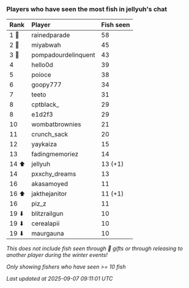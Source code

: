 ### Players who have seen the most fish in jellyuh's chat

| Rank  | Player              | Fish seen |
|:------|:--------------------|:----------|
| 1 🥇  | rainedparade        | 58        |
| 2 🥈  | miyabwah            | 45        |
| 3 🥉  | pompadourdelinquent | 43        |
| 4     | hello0d             | 39        |
| 5     | poioce              | 38        |
| 6     | goopy777            | 34        |
| 7     | teeto               | 31        |
| 8     | cptblack_           | 29        |
| 8     | e1d2f3              | 29        |
| 10    | wombatbrownies      | 21        |
| 11    | crunch_sack         | 20        |
| 12    | yaykaiza            | 15        |
| 13    | fadingmemoriez      | 14        |
| 14 ⬆  | jellyuh             | 13 (+1)   |
| 14    | pxxchy_dreams       | 13        |
| 16    | akasamoyed          | 11        |
| 16 ⬆  | jakthejanitor       | 11 (+1)   |
| 16    | piz_z               | 11        |
| 19 ⬇  | blitzrailgun        | 10        |
| 19 ⬇  | cerealapii          | 10        |
| 19 ⬇  | maurgauna           | 10        |

_This does not include fish seen through 🎁 gifts or through releasing to another player during the winter events!_

_Only showing fishers who have seen >= 10 fish_

_Last updated at 2025-09-07 09:11:01 UTC_